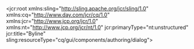 <?xml version="1.0" encoding="UTF-8"?>
<jcr:root xmlns:sling="http://sling.apache.org/jcr/sling/1.0"
          xmlns:cq="http://www.day.com/jcr/cq/1.0"
          xmlns:jcr="http://www.jcp.org/jcr/1.0"
          xmlns:nt="http://www.jcp.org/jcr/nt/1.0"
          jcr:primaryType="nt:unstructured"
          jcr:title="Byline"
          sling:resourceType="cq/gui/components/authoring/dialog">
        <content jcr:primaryType="nt:unstructured" sling:resourceType="granite/ui/components/coral/foundation/fixedcolumns">
                <items jcr:primaryType="nt:unstructured">
                        <column jcr:primaryType="nt:unstructured" sling:resourceType="granite/ui/components/coral/foundation/container">
                                <items jcr:primaryType="nt:unstructured">
                                        <title jcr:primaryType="nt:unstructured"
                                               sling:resourceType="granite/ui/components/coral/foundation/form/textfield"
                                               emptyText="component title"
                                               fieldDescription="component title"
                                               fieldLabel="Main Title"
                                               name="./title"
                                               required="{Boolean}true" />
                                        <image jcr:primaryType="nt:unstructured" jcr:title="Image" sling:resourceType="granite/ui/components/coral/foundation/container" margin="{Boolean}true">
                                                <items jcr:primaryType="nt:unstructured">
                                                        <columns jcr:primaryType="nt:unstructured" sling:resourceType="granite/ui/components/coral/foundation/fixedcolumns" margin="{Boolean}true">
                                                                <items jcr:primaryType="nt:unstructured">
                                                                        <column jcr:primaryType="nt:unstructured" sling:resourceType="granite/ui/components/coral/foundation/container">
                                                                                <items jcr:primaryType="nt:unstructured">
                                                                                        <file jcr:primaryType="nt:unstructured"
                                                                                              sling:resourceType="cq/gui/components/authoring/dialog/fileupload"
                                                                                              allowUpload="{Boolean}false"
                                                                                              autoStart="{Boolean}false"
                                                                                              class="cq-droptarget"
                                                                                              fieldLabel="Image Asset"
                                                                                              fileNameParameter="./fileName"
                                                                                              fileReferenceParameter="./fileReference"
                                                                                              mimeTypes="[image/gif,image/jpeg,image/png,image/tiff,image/svg+xml]"
                                                                                              multiple="{Boolean}false"
                                                                                              name="./file"
                                                                                              title="Upload Image Asset"
                                                                                              uploadUrl="${suffix.path}"
                                                                                              useHTML5="{Boolean}true" />
                                                                                </items>
                                                                        </column>
                                                                </items>
                                                        </columns>
                                                </items>
                                        </image>
                                        <questions jcr:primaryType="nt:unstructured"
                                                   sling:resourceType="granite/ui/components/coral/foundation/form/multifield"
                                                   composite="{Boolean}true"
                                                   fieldDescription="list of questions"
                                                   fieldLabel="Questions"
                                                   required="{Boolean}false">
                                                <field jcr:primaryType="nt:unstructured" sling:resourceType="granite/ui/components/foundation/form/fieldset" name="./questions">
                                                        <items jcr:primaryType="nt:unstructured">
                                                                <column jcr:primaryType="nt:unstructured" sling:resourceType="granite/ui/components/foundation/container">
                                                                        <items jcr:primaryType="nt:unstructured">
                                                                                <subtitle jcr:primaryType="nt:unstructured"
                                                                                          sling:resourceType="granite/ui/components/coral/foundation/form/textfield"
                                                                                          emptyText="give your question"
                                                                                          fieldDescription="give your question"
                                                                                          fieldLabel="Subtitle"
                                                                                          name="./subtitle"
                                                                                          required="{Boolean}true" />
                                                                                <text jcr:primaryType="nt:unstructured" sling:resourceType="granite/ui/components/coral/foundation/form/textfield" fieldLabel="Description" name="./text" />
                                                                        </items>
                                                                </column>
                                                        </items>
                                                </field>
                                        </questions>
                                </items>
                        </column>
                </items>
        </content>
</jcr:root>


